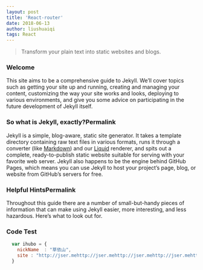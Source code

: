 ```yaml
---
layout: post
title: 'React-router'
date: 2018-06-13
author: liushuaiqi
tags: React
---
```


> Transform your plain text into static websites and blogs.

### Welcome

This site aims to be a comprehensive guide to Jekyll. We’ll cover topics such as getting your site up and running, creating and managing your content, customizing the way your site works and looks, deploying to various environments, and give you some advice on participating in the future development of Jekyll itself.

### So what is Jekyll, exactly?Permalink

Jekyll is a simple, blog-aware, static site generator. It takes a template directory containing raw text files in various formats, runs it through a converter (like [Markdown](https://daringfireball.net/projects/markdown/)) and our [Liquid](https://github.com/Shopify/liquid/wiki) renderer, and spits out a complete, ready-to-publish static website suitable for serving with your favorite web server. Jekyll also happens to be the engine behind GitHub Pages, which means you can use Jekyll to host your project’s page, blog, or website from GitHub’s servers for free.

### Helpful HintsPermalink

Throughout this guide there are a number of small-but-handy pieces of information that can make using Jekyll easier, more interesting, and less hazardous. Here’s what to look out for.

### Code Test

```javascript
  var ihubo = {
    nickName  : "草依山",
    site : "http://jser.mehttp://jser.mehttp://jser.mehttp://jser.mehttp://jser.mehttp://jser.mehttp://jser.mehttp://jser.me"
  }
```
